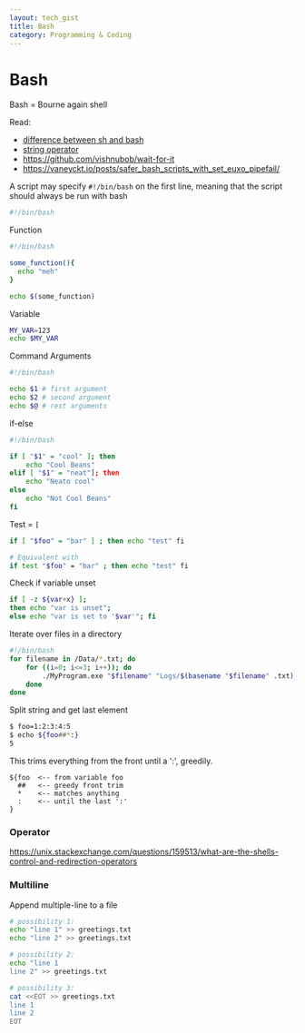 ```yaml
---
layout: tech_gist
title: Bash
category: Programming & Coding
---
```


# Bash

Bash = Bourne again shell

Read:
- [difference between sh and bash](https://stackoverflow.com/questions/5725296/difference-between-sh-and-bash)
- [string operator](https://www.linuxjournal.com/article/8919)
- <https://github.com/vishnubob/wait-for-it>
- <https://vaneyckt.io/posts/safer_bash_scripts_with_set_euxo_pipefail/>

A script may specify `#!/bin/bash` on the first line, meaning that the script should always be run with bash
```bash
#!/bin/bash
```

Function
```bash
#!/bin/bash

some_function(){
  echo "meh"
}

echo $(some_function)
```

Variable
```bash
MY_VAR=123
echo $MY_VAR
```

Command Arguments
```bash
#!/bin/bash

echo $1 # first argument
echo $2 # second argument
echo $@ # rest arguments
```

if-else
```bash
#!/bin/bash

if [ "$1" = "cool" ]; then
    echo "Cool Beans"
elif [ "$1" = "neat"]; then
    echo "Neato cool"
else
    echo "Not Cool Beans"
fi
```


Test = `[`
```bash
if [ "$foo" = "bar" ] ; then echo "test" fi

# Equivalent with
if test "$foo" = "bar" ; then echo "test" fi
```

Check if variable unset
```bash
if [ -z ${var+x} ];
then echo "var is unset";
else echo "var is set to '$var'"; fi
```

Iterate over files in a directory
```bash
#!/bin/bash
for filename in /Data/*.txt; do
    for ((i=0; i<=3; i++)); do
        ./MyProgram.exe "$filename" "Logs/$(basename "$filename" .txt)_Log$i.txt"
    done
done
```

Split string and get last element
```bash
$ foo=1:2:3:4:5
$ echo ${foo##*:}
5
```

This trims everything from the front until a ':', greedily.
```
${foo  <-- from variable foo
  ##   <-- greedy front trim
  *    <-- matches anything
  :    <-- until the last ':'
}
```

### Operator

<https://unix.stackexchange.com/questions/159513/what-are-the-shells-control-and-redirection-operators>


### Multiline

Append multiple-line to a file
```bash
# possibility 1:
echo "line 1" >> greetings.txt
echo "line 2" >> greetings.txt

# possibility 2:
echo "line 1
line 2" >> greetings.txt

# possibility 3:
cat <<EOT >> greetings.txt
line 1
line 2
EOT
```

